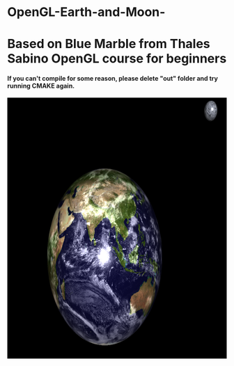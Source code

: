 

# OpenGL-Earth-and-Moon-

<html>
<body>
<h1>Based on Blue Marble from Thales Sabino OpenGL course for beginners</h1>




<h4>If you can't compile for some reason, please delete "out" folder and try running CMAKE again.</h4>



 <img src="demo.png" alt="Demo image" width="800" height="600"> 
 </body>
</html>